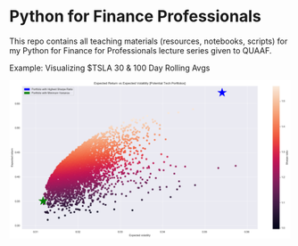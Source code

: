 # Python for Finance Professionals 
This repo contains all teaching materials (resources, notebooks, scripts) for my Python for Finance for Professionals lecture series given to QUAAF.

Example: Visualizing $TSLA 30 & 100 Day Rolling Avgs

![alt text](https://github.com/BrandonToushan/Python-for-Finance-Teaching/blob/master/images/portfolio_optimization.png)
